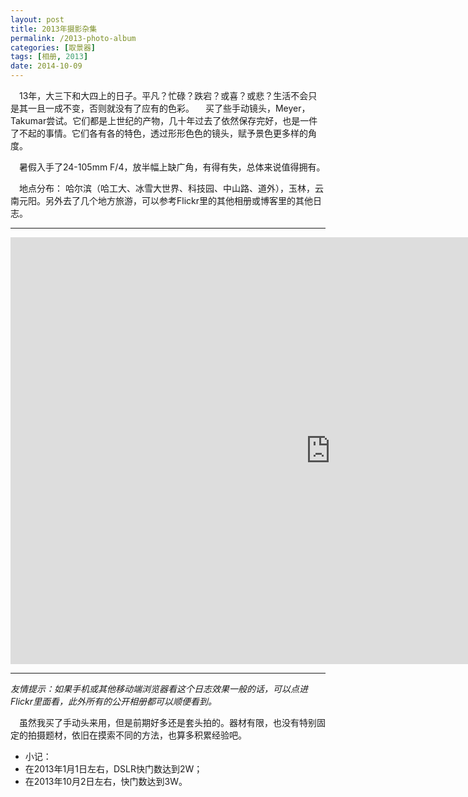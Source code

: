 ```yaml
---
layout: post
title: 2013年摄影杂集
permalink: /2013-photo-album
categories: [取景器]
tags: [相册, 2013]
date: 2014-10-09
--- 
```


　13年，大三下和大四上的日子。平凡？忙碌？跌宕？或喜？或悲？生活不会只是其一且一成不变，否则就没有了应有的色彩。
　买了些手动镜头，Meyer，Takumar尝试。它们都是上世纪的产物，几十年过去了依然保存完好，也是一件了不起的事情。它们各有各的特色，透过形形色色的镜头，赋予景色更多样的角度。

　暑假入手了24-105mm F/4，放半幅上缺广角，有得有失，总体来说值得拥有。

　地点分布： 哈尔滨（哈工大、冰雪大世界、科技园、中山路、道外），玉林，云南元阳。另外去了几个地方旅游，可以参考Flickr里的其他相册或博客里的其他日志。

----
<iframe src="https://www.flickr.com/photos/127429516@N03/15301170798/in/set-72157648514959576/player/" width="1024" height="683" frameborder="0" allowfullscreen="allowfullscreen"></iframe>

----
*友情提示：如果手机或其他移动端浏览器看这个日志效果一般的话，可以点进Flickr里面看，此外所有的公开相册都可以顺便看到。*

　虽然我买了手动头来用，但是前期好多还是套头拍的。器材有限，也没有特别固定的拍摄题材，依旧在摸索不同的方法，也算多积累经验吧。

* 小记：
 * 在2013年1月1日左右，DSLR快门数达到2W；
 * 在2013年10月2日左右，快门数达到3W。